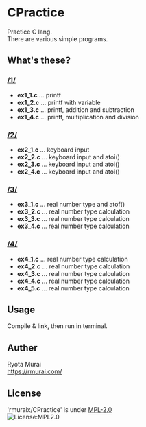 # CPractice  
Practice C lang.  
There are various simple programs.  
## What's these?  
### [/1/](/1/)  
 - **ex1_1.c** ... printf
 - **ex1_2.c** ... printf with variable
 - **ex1_3.c** ... printf, addition and subtraction
 - **ex1_4.c** ... printf, multiplication and division  
### [/2/](/2/)  
 - **ex2_1.c** ... keyboard input
 - **ex2_2.c** ... keyboard input and atoi()
 - **ex2_3.c** ... keyboard input and atoi()
 - **ex2_4.c** ... keyboard input and atoi()  
### [/3/](/3/)  
 - **ex3_1.c** ... real number type and atof()
 - **ex3_2.c** ... real number type calculation
 - **ex3_3.c** ... real number type calculation
 - **ex3_4.c** ... real number type calculation  
### [/4/](/4/)  
 - **ex4_1.c** ... real number type calculation
 - **ex4_2.c** ... real number type calculation
 - **ex4_3.c** ... real number type calculation
 - **ex4_4.c** ... real number type calculation
 - **ex4_5.c** ... real number type calculation  

## Usage  
Compile & link, then run in terminal.
## Auther  
 Ryota Murai  
 https://rmurai.com/  
## License  
 'rmuraix/CPractice' is under [MPL-2.0](https://www.mozilla.org/en-US/MPL/2.0/)  
 ![License:MPL2.0](https://img.shields.io/github/license/rmuraix/CPractice)  
